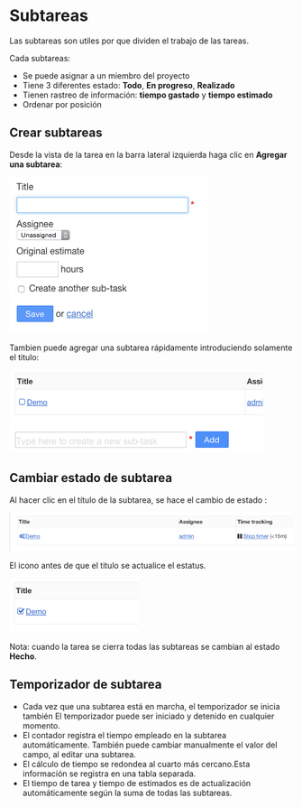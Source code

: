Subtareas
========

Las subtareas son utiles por que dividen el trabajo de las tareas.

Cada subtareas:

- Se puede asignar a un miembro del proyecto
- Tiene 3 diferentes estado: **Todo**, **En progreso**, **Realizado**
- Tienen rastreo de información: **tiempo gastado** y **tiempo estimado**
- Ordenar por posición

Crear subtareas
-----------------

Desde la vista de la tarea en la barra lateral izquierda haga clic en **Agregar una subtarea**:

![Añadir una subtarea](../screenshots/add-subtask.png)

Tambien puede agregar una subtarea rápidamente introduciendo solamente el titulo:

![Añadir una subtarea desde la vista de la subtarea](../screenshots/add-subtask-shortcut.png)

Cambiar estado de subtarea
-------------------------

Al hacer clic en el título de la subtarea, se hace el cambio de estado :

![Subtask en progreso](../screenshots/subtask-status-inprogress.png)

El icono antes de que el titulo se actualice el estatus.

![Subtarea realizada](../screenshots/subtask-status-done.png)

Nota: cuando la tarea se cierra todas las subtareas se cambian al estado **Hecho**.

Temporizador de subtarea
-------------------------

- Cada vez que una subtarea está en marcha, el temporizador se inicia también
El temporizador puede ser iniciado y detenido en cualquier momento.
- El contador registra el tiempo empleado en la subtarea automáticamente.
También puede cambiar manualmente el valor del campo, al editar una subtarea.
- El cálculo de tiempo se redondea al cuarto más cercano.Esta información se registra en una tabla separada.
- El tiempo de tarea y tiempo de estimados es de actualización automáticamente según la suma de todas las subtareas.

